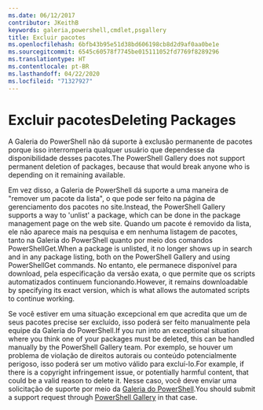 ```yaml
---
ms.date: 06/12/2017
contributor: JKeithB
keywords: galeria,powershell,cmdlet,psgallery
title: Excluir pacotes
ms.openlocfilehash: 6bfb43b95e51d38bd606198cb8d2d9af0aa0be1e
ms.sourcegitcommit: 6545c60578f7745be015111052fd7769f8289296
ms.translationtype: HT
ms.contentlocale: pt-BR
ms.lasthandoff: 04/22/2020
ms.locfileid: "71327927"
---
```

# <a name="deleting-packages"></a><span data-ttu-id="99ce9-103">Excluir pacotes</span><span class="sxs-lookup"><span data-stu-id="99ce9-103">Deleting Packages</span></span>

<span data-ttu-id="99ce9-104">A Galeria do PowerShell não dá suporte à exclusão permanente de pacotes porque isso interromperia qualquer usuário que dependesse da disponibilidade desses pacotes.</span><span class="sxs-lookup"><span data-stu-id="99ce9-104">The PowerShell Gallery does not support permanent deletion of packages, because that would break anyone who is depending on it remaining available.</span></span>

<span data-ttu-id="99ce9-105">Em vez disso, a Galeria de PowerShell dá suporte a uma maneira de "remover um pacote da lista", o que pode ser feito na página de gerenciamento dos pacotes no site.</span><span class="sxs-lookup"><span data-stu-id="99ce9-105">Instead, the PowerShell Gallery supports a way to 'unlist' a package, which can be done in the package management page on the web site.</span></span>
<span data-ttu-id="99ce9-106">Quando um pacote é removido da lista, ele não aparece mais na pesquisa e em nenhuma listagem de pacotes, tanto na Galeria do PowerShell quanto por meio dos comandos PowerShellGet.</span><span class="sxs-lookup"><span data-stu-id="99ce9-106">When a package is unlisted, it no longer shows up in search and in any package listing, both on the PowerShell Gallery and using PowerShellGet commands.</span></span>
<span data-ttu-id="99ce9-107">No entanto, ele permanece disponível para download, pela especificação da versão exata, o que permite que os scripts automatizados continuem funcionando.</span><span class="sxs-lookup"><span data-stu-id="99ce9-107">However, it remains downloadable by specifying its exact version, which is what allows the automated scripts to continue working.</span></span>

<span data-ttu-id="99ce9-108">Se você estiver em uma situação excepcional em que acredita que um de seus pacotes precise ser excluído, isso poderá ser feito manualmente pela equipe da Galeria do PowerShell.</span><span class="sxs-lookup"><span data-stu-id="99ce9-108">If you run into an exceptional situation where you think one of your packages must be deleted, this can be handled manually by the PowerShell Gallery team.</span></span>
<span data-ttu-id="99ce9-109">Por exemplo, se houver um problema de violação de direitos autorais ou conteúdo potencialmente perigoso, isso poderá ser um motivo válido para excluí-lo.</span><span class="sxs-lookup"><span data-stu-id="99ce9-109">For example, if there is a copyright infringement issue, or potentially harmful content, that could be a valid reason to delete it.</span></span>
<span data-ttu-id="99ce9-110">Nesse caso, você deve enviar uma solicitação de suporte por meio da [Galeria do PowerShell](https://www.PowerShellGallery.com).</span><span class="sxs-lookup"><span data-stu-id="99ce9-110">You should submit a support request through [PowerShell Gallery](https://www.PowerShellGallery.com) in that case.</span></span>
